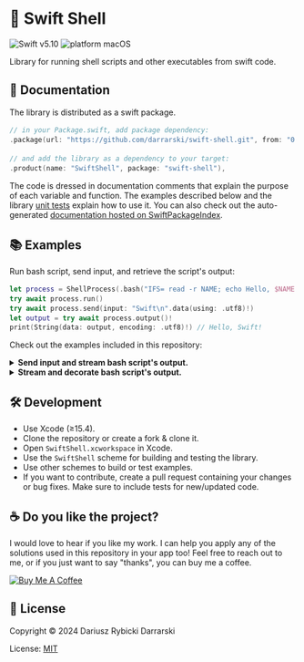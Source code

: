 # 🐚 Swift Shell

![Swift v5.10](https://img.shields.io/badge/swift-v5.10-orange.svg)
![platform macOS](https://img.shields.io/badge/platform-macOS-blue.svg)

Library for running shell scripts and other executables from swift code.

## 📖 Documentation

The library is distributed as a swift package.

```swift
// in your Package.swift, add package dependency:
.package(url: "https://github.com/darrarski/swift-shell.git", from: "0.1.0"),

// and add the library as a dependency to your target:
.product(name: "SwiftShell", package: "swift-shell"),
```

The code is dressed in documentation comments that explain the purpose of each variable and function. The examples described below and the library [unit tests](Tests/SwiftShellTests) explain how to use it. You can also check out the auto-generated [documentation hosted on SwiftPackageIndex](https://swiftpackageindex.com/darrarski/swift-shell/main/documentation/swiftshell).

## 📚 Examples

Run bash script, send input, and retrieve the script's output:

```swift
let process = ShellProcess(.bash("IFS= read -r NAME; echo Hello, $NAME!"))
try await process.run()
try await process.send(input: "Swift\n".data(using: .utf8)!)
let output = try await process.output()!
print(String(data: output, encoding: .utf8)!) // Hello, Swift!
```

Check out the examples included in this repository:

<details>
<summary><b>Send input and stream bash script's output.</b></summary>

#### InputOutputExample

![SwiftShell InputOutputExample](Examples/SwiftShell_InputOutputExample.gif)

[Source code](Examples/Sources/InputOutputExample/InputOutputExample.swift)

Run example:

```sh
$ Examples/run.sh -- InputOutputExample
```

---

</details>

<details>
<summary><b>Stream and decorate bash script's output.</b></summary>

#### DecorateOutputExample

![SwiftShell DecorateOutputExample](Examples/SwiftShell_DecorateOutputExample.gif)

[Source code](Examples/Sources/DecorateOutputExample/DecorateOutputExample.swift)

Run example:

```sh
$ Examples/run.sh -- DecorateOutputExample
```

---

</details>

## 🛠 Development

- Use Xcode (≥15.4).
- Clone the repository or create a fork & clone it.
- Open `SwiftShell.xcworkspace` in Xcode.
- Use the `SwiftShell` scheme for building and testing the library.
- Use other schemes to build or test examples.
- If you want to contribute, create a pull request containing your changes or bug fixes. Make sure to include tests for new/updated code.

## ☕️ Do you like the project?

I would love to hear if you like my work. I can help you apply any of the solutions used in this repository in your app too! Feel free to reach out to me, or if you just want to say "thanks", you can buy me a coffee.

<a href="https://www.buymeacoffee.com/darrarski" target="_blank"><img src="https://cdn.buymeacoffee.com/buttons/v2/default-yellow.png" alt="Buy Me A Coffee" height="60" width="217" style="height: 60px !important;width: 217px !important;" ></a>

## 📄 License

Copyright © 2024 Dariusz Rybicki Darrarski

License: [MIT](LICENSE)
